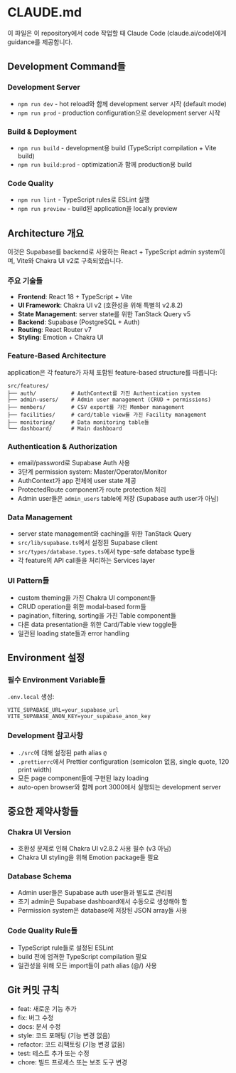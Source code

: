 # CLAUDE.md

이 파일은 이 repository에서 code 작업할 때 Claude Code (claude.ai/code)에게 guidance를 제공합니다.

## Development Command들

### Development Server

- `npm run dev` - hot reload와 함께 development server 시작 (default mode)
- `npm run prod` - production configuration으로 development server 시작

### Build & Deployment

- `npm run build` - development용 build (TypeScript compilation + Vite build)
- `npm run build:prod` - optimization과 함께 production용 build

### Code Quality

- `npm run lint` - TypeScript rules로 ESLint 실행
- `npm run preview` - build된 application을 locally preview

## Architecture 개요

이것은 Supabase를 backend로 사용하는 React + TypeScript admin system이며, Vite와 Chakra UI v2로 구축되었습니다.

### 주요 기술들

- **Frontend**: React 18 + TypeScript + Vite
- **UI Framework**: Chakra UI v2 (호환성을 위해 특별히 v2.8.2)
- **State Management**: server state를 위한 TanStack Query v5
- **Backend**: Supabase (PostgreSQL + Auth)
- **Routing**: React Router v7
- **Styling**: Emotion + Chakra UI

### Feature-Based Architecture

application은 각 feature가 자체 포함된 feature-based structure를 따릅니다:

```
src/features/
├── auth/           # AuthContext를 가진 Authentication system
├── admin-users/    # Admin user management (CRUD + permissions)
├── members/        # CSV export를 가진 Member management
├── facilities/     # card/table view를 가진 Facility management
├── monitoring/     # Data monitoring table들
└── dashboard/      # Main dashboard
```

### Authentication & Authorization

- email/password로 Supabase Auth 사용
- 3단계 permission system: Master/Operator/Monitor
- AuthContext가 app 전체에 user state 제공
- ProtectedRoute component가 route protection 처리
- Admin user들은 `admin_users` table에 저장 (Supabase auth user가 아님)

### Data Management

- server state management와 caching을 위한 TanStack Query
- `src/lib/supabase.ts`에서 설정된 Supabase client
- `src/types/database.types.ts`에서 type-safe database type들
- 각 feature의 API call들을 처리하는 Services layer

### UI Pattern들

- custom theming을 가진 Chakra UI component들
- CRUD operation을 위한 modal-based form들
- pagination, filtering, sorting을 가진 Table component들
- 다른 data presentation을 위한 Card/Table view toggle들
- 일관된 loading state들과 error handling

## Environment 설정

### 필수 Environment Variable들

`.env.local` 생성:

```
VITE_SUPABASE_URL=your_supabase_url
VITE_SUPABASE_ANON_KEY=your_supabase_anon_key
```

### Development 참고사항

- `./src`에 대해 설정된 path alias `@`
- `.prettierrc`에서 Prettier configuration (semicolon 없음, single quote, 120 print width)
- 모든 page component들에 구현된 lazy loading
- auto-open browser와 함께 port 3000에서 실행되는 development server

## 중요한 제약사항들

### Chakra UI Version

- 호환성 문제로 인해 Chakra UI v2.8.2 사용 필수 (v3 아님)
- Chakra UI styling을 위해 Emotion package들 필요

### Database Schema

- Admin user들은 Supabase auth user들과 별도로 관리됨
- 초기 admin은 Supabase dashboard에서 수동으로 생성해야 함
- Permission system은 database에 저장된 JSON array들 사용

### Code Quality Rule들

- TypeScript rule들로 설정된 ESLint
- build 전에 엄격한 TypeScript compilation 필요
- 일관성을 위해 모든 import들이 path alias (@/) 사용

## Git 커밋 규칙

- feat: 새로운 기능 추가
- fix: 버그 수정
- docs: 문서 수정
- style: 코드 포매팅 (기능 변경 없음)
- refactor: 코드 리팩토링 (기능 변경 없음)
- test: 테스트 추가 또는 수정
- chore: 빌드 프로세스 또는 보조 도구 변경
